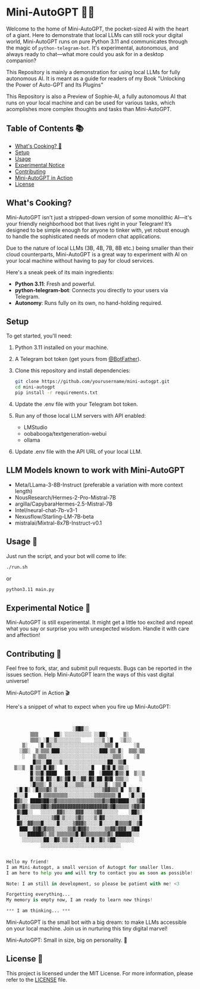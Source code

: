 # Mini-AutoGPT 🤖🚀

Welcome to the home of Mini-AutoGPT, the pocket-sized AI with the heart of a giant. Here to demonstrate that local LLMs can still rock your digital world, Mini-AutoGPT runs on pure Python 3.11 and communicates through the magic of `python-telegram-bot`. It's experimental, autonomous, and always ready to chat—what more could you ask for in a desktop companion?

This Repository is mainly a demonstration for using local LLMs for fully autonomous AI.
It is meant as a guide for readers of my Book "Unlocking the Power of Auto-GPT and Its Plugins"

This Repository is also a Preview of Sophie-AI, a fully autonomous AI that runs on your local machine and can be used for various tasks, which acomplishes more complex thoughts and tasks than Mini-AutoGPT.

## Table of Contents 📚

- [What's Cooking? 🍳](#whats-cooking-)
- [Setup](#setup)
- [Usage](#usage)
- [Experimental Notice](#experimental-notice)
- [Contributing](#contributing)
- [Mini-AutoGPT in Action](#mini-autogpt-in-action)
- [License](#license)

## What's Cooking?

Mini-AutoGPT isn't just a stripped-down version of some monolithic AI—it's your friendly neighborhood bot that lives right in your Telegram! It’s designed to be simple enough for anyone to tinker with, yet robust enough to handle the sophisticated needs of modern chat applications.

Due to the nature of local LLMs (3B, 4B, 7B, 8B etc.) being smaller than their cloud counterparts, Mini-AutoGPT is a great way to experiment with AI on your local machine without having to pay for cloud services.


Here's a sneak peek of its main ingredients:

- **Python 3.11**: Fresh and powerful.
- **python-telegram-bot**: Connects you directly to your users via Telegram.
- **Autonomy**: Runs fully on its own, no hand-holding required.

## Setup

To get started, you'll need:

1. Python 3.11 installed on your machine.
2. A Telegram bot token (get yours from [@BotFather](https://t.me/BotFather)).
3. Clone this repository and install dependencies:

    ```bash
    git clone https://github.com/yourusername/mini-autogpt.git
    cd mini-autogpt
    pip install -r requirements.txt
4. Update the .env file with your Telegram bot token.
5. Run any of those local LLM servers with API enabled:
    - LMStudio
    - oobabooga/textgeneration-webui
    - ollama
6. Update .env file with the API URL of your local LLM.

## LLM Models known to work with Mini-AutoGPT
- Meta/LLama-3-8B-Instruct (preferable a variation with more context length)
- NousResearch/Hermes-2-Pro-Mistral-7B
- argilla/CapybaraHermes-2.5-Mistral-7B
- Intel/neural-chat-7b-v3-1
- Nexusflow/Starling-LM-7B-beta
- mistralai/Mixtral-8x7B-Instruct-v0.1


## Usage 🔧

Just run the script, and your bot will come to life:

```bash
./run.sh
```

or

```bash
python3.11 main.py
```

## Experimental Notice 🧪

Mini-AutoGPT is still experimental. It might get a little too excited and repeat what you say or surprise you with unexpected wisdom. Handle it with care and affection!

## Contributing 🤝

Feel free to fork, star, and submit pull requests.
Bugs can be reported in the issues section. Help Mini-AutoGPT learn the ways of this vast digital universe!

Mini-AutoGPT in Action 🎬

Here's a snippet of what to expect when you fire up Mini-AutoGPT:

```python
                           
                                                 
                         ░▓█▓░░                          
         ▒▒▒      ██░ ░░░░░░░░░░ ░░██░      ▒░           
         ▒▒▒░ ░█░░▒░░░░░░░░░     ░░░▒ ░█   ░▒░░          
      ▒░    ░█ ▒▒░░░░░░░░░░░░░░░░░░░░▒▒▒ █      ░▒       
     ░▒▒░  ▒░▒▒▒░███░░░░░░░░░░░░░░░███░▒▒░▓░  ▒▒▒░▒▒     
      ░   ▒░▒▒▒░░░░░░░░░░░░░░░░░░░░░░░░░▒▒▒░    ░▒       
          █▒▒░░██░░░▒░░░░░░░░░░░░░░░░░██░░▒▒█            
   ▒░░▒  █░▒▒░█░█▓░   █░░░░░░░░░█   █▒█░█░▒▒░░           
         █░▒▒█░████   ██░░░░░░░██  ░████░█▒▒░█  ▒░░▒     
         █░▒▒█ █▓░░█▒░▓█░█░░▓▓░█▓░██░█▓█ ▒▒▒░░    ░      
         ░█▒▒▒░ ▓░░░░░█░░░▒▒▒░░░█░░░░▓░ ░▒▒░█            
    ░█░█░ ░█▒▒▒▓▒░▒░░░░░░░░░░░░░░░░░▒▓▓▒▒▒░█  ▒░░█░      
   █░░░█    █░▒▒▒▒▒▒▒▒▒░░░░░░░░░░▒▒▒▒▒▒▒▒░█   ░█░░░█     
   █▓▒░░ ████▓██▒▒▓▒▒▒▒▒▒▒▒▒▒▒▒▒▒▒▒▒▓▒▒██▓████░░░▒▓█     
   █▒▒▓▒░▒▒▒▒▓█▓▒▓▓▓▓▓▓▓▓▓▓▓▓▓▓▓▓▓▓▓▓▓▒▓█▒▒▒▒▒░▒▓▓▒▓     
    ▓▒██░░   ░░░░░░▓▓▒░░░░▓▓▓░░░░▒▓▓░░░░░░    ░██▒░      
    █░░░░░░░░░░░░▒▓█░▒░░░░▒▓▒░░░░▒░█▓░░░░░░░░░░░░░█      
    █▓░░▓▓▒▒▒█░░░░░█░░░░░▒▓▓▓▒░░░░░█░░░░░█▒▒▒▒▓░░▒█      
     ███░░▓▓█▒▓▒▒▒░░░░░▒▒▓▒█▓▓▒░░░░░░▒▒▓▓▒▓▓▓░░▓██       
     ░░░█████▓▒░▒▒░▒▒▒▒▒▒▒█░█▓▒▒▒▒▒▒▒▒▓▒░██████░░░       
      ░░░░░░░░██░░█▓░▒▒░█░░░░░█░█░░█▒░▒██░░░░░░░         
             ░░░░░░░░░░░░░░░░░░░░░░░░░░░░░░                             
              

Hello my friend!
I am Mini-Autogpt, a small version of Autogpt for smaller llms.
I am here to help you and will try to contact you as soon as possible!

Note: I am still in development, so please be patient with me! <3

Forgetting everything...
My memory is empty now, I am ready to learn new things! 

*** I am thinking... ***
```

Mini-AutoGPT is the small bot with a big dream: to make LLMs accessible on your local machine. Join us in nurturing this tiny digital marvel!

Mini-AutoGPT: Small in size, big on personality. 🌟

## License 📜

This project is licensed under the MIT License. For more information, please refer to the [LICENSE](LICENSE) file.
